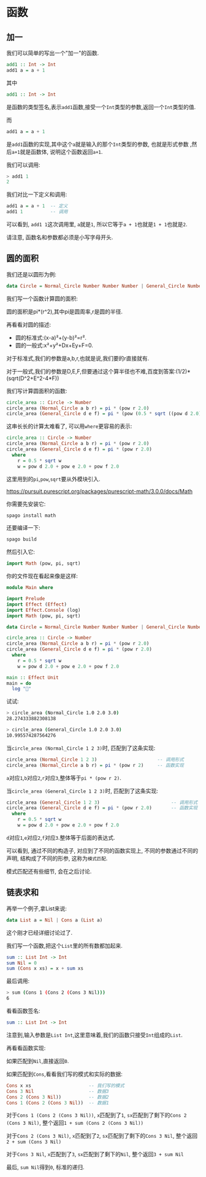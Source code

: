 # 函数

## 加一

我们可以简单的写出一个"加一"的函数.

```haskell
add1 :: Int -> Int
add1 a = a + 1
```

其中

```haskell
add1 :: Int -> Int
```

是函数的类型签名,表示`add1`函数,接受一个`Int`类型的参数,返回一个`Int`类型的值.

而

```haskell
add1 a = a + 1
```

是`add1`函数的实现,其中这个`a`就是输入的那个`Int`类型的参数, 也就是形式参数 ,然后`a+1`就是函数体, 说明这个函数返回`a+1`.

我们可以调用:

```haskell
> add1 1
2
```

我们对比一下定义和调用:

```haskell
add1 a = a + 1  -- 定义
add1 1          -- 调用
```

可以看到, `add1 1`这次调用里, `a`就是`1`, 所以它等于`a + 1`也就是`1 + 1`也就是`2`.

请注意, 函数名和参数都必须是小写字母开头.

## 圆的面积

我们还是以圆形为例:

```haskell
data Circle = Normal_Circle Number Number Number | General_Circle Number Number Number
```

我们写一个函数计算圆的面积:

圆的面积是pi*(r^2),其中pi是圆周率,r是圆的半径.

再看看对圆的描述:

- 圆的标准式:(x-a)²+(y-b)²=r².
- 圆的一般式:x²+y²+Dx+Ey+F=0.

对于标准式,我们的参数是a,b,r,也就是说,我们要的r直接就有.

对于一般式,我们的参数是D,E,F,但要通过这个算半径也不难,百度到答案:(1/2)\*(sqrt(D^2+E^2-4\*F))

我们写计算圆面积的函数:

```haskell
circle_area :: Circle -> Number
circle_area (Normal_Circle a b r) = pi * (pow r 2.0)
circle_area (General_Circle d e f) = pi * (pow (0.5 * sqrt ((pow d 2.0) + (pow e 2.0) - (4.0 * f))) 2.0)
```

这串长长的计算太难看了, 可以用`where`更容易的表示:

```haskell
circle_area :: Circle -> Number
circle_area (Normal_Circle a b r) = pi * (pow r 2.0)
circle_area (General_Circle d e f) = pi * (pow r 2.0)
  where
    r = 0.5 * sqrt w
    w = pow d 2.0 + pow e 2.0 + pow f 2.0
```

这里用到的`pi`,`pow`,`sqrt`要从外模块引入.

https://pursuit.purescript.org/packages/purescript-math/3.0.0/docs/Math

你需要先安装它:

```bash
spago install math
```

还要编译一下:

```bash
spago build
```

然后引入它:

```haskell
import Math (pow, pi, sqrt)
```

你的文件现在看起来像是这样:

```haskell
module Main where

import Prelude
import Effect (Effect)
import Effect.Console (log)
import Math (pow, pi, sqrt)

data Circle = Normal_Circle Number Number Number | General_Circle Number Number Number

circle_area :: Circle -> Number
circle_area (Normal_Circle a b r) = pi * (pow r 2.0)
circle_area (General_Circle d e f) = pi * (pow r 2.0)
  where
    r = 0.5 * sqrt w
    w = pow d 2.0 + pow e 2.0 + pow f 2.0

main :: Effect Unit
main = do
  log "🍝"

```

试试:

```bash
> circle_area (Normal_Circle 1.0 2.0 3.0)
28.274333882308138

> circle_area (General_Circle 1.0 2.0 3.0)
10.995574287564276
```

当`circle_area (Normal_Circle 1 2 3)`时, 匹配到了这条实现:

```haskell
circle_area (Normal_Circle 1 2 3)                      -- 调用形式
circle_area (Normal_Circle a b r) = pi * (pow r 2)     -- 函数实现
```

`a`对应`1`,`b`对应`2`,`r`对应`3`,整体等于`pi * (pow r 2)`.

当`circle_area (General_Circle 1 2 3)`时, 匹配到了这条实现:

```haskell
circle_area (General_Circle 1 2 3)                          -- 调用形式
circle_area (General_Circle d e f) = pi * (pow r 2.0)       -- 函数实现
  where
    r = 0.5 * sqrt w
    w = pow d 2.0 + pow e 2.0 + pow f 2.0
```

`d`对应`1`,`e`对应`2`,`f`对应`3`.整体等于后面的表达式.

可以看到, 通过不同的构造子, 对应到了不同的函数实现上, 不同的参数通过不同的声明, 结构成了不同的形参, 这称为`模式匹配`.

模式匹配还有些细节, 会在之后讨论.

## 链表求和

再举一个例子,拿List来说:

```haskell
data List a = Nil | Cons a (List a)
```

这个刚才已经详细讨论过了.

我们写一个函数,把这个`List`里的所有数都加起来.

```haskell
sum :: List Int -> Int
sum Nil = 0
sum (Cons x xs) = x + sum xs
```

最后调用:

```bash
> sum (Cons 1 (Cons 2 (Cons 3 Nil)))
6
```

看看函数签名:

```haskell
sum :: List Int -> Int
```

注意到,输入参数是`List Int`,这里意味着,我们的函数只接受`Int`组成的`List`.

再看看函数实现:

如果匹配到`Nil`,直接返回`0`.

如果匹配到`Cons`,看看我们写的模式和实际的数据:

```haskell
Cons x xs                     -- 我们写的模式
Cons 3 Nil                    -- 数据3
Cons 2 (Cons 3 Nil))          -- 数据2
Cons 1 (Cons 2 (Cons 3 Nil))  -- 数据1
```

对于`Cons 1 (Cons 2 (Cons 3 Nil))`, `x`匹配到了`1`, `sx`匹配到了剩下的`Cons 2 (Cons 3 Nil)`, 整个返回`1 + sum (Cons 2 (Cons 3 Nil))`

对于`Cons 2 (Cons 3 Nil)`, `x`匹配到了`2`, `sx`匹配到了剩下的`Cons 3 Nil`, 整个返回`2 + sum (Cons 3 Nil)`

对于`Cons 3 Nil`, `x`匹配到了`3`, `sx`匹配到了剩下的`Nil`, 整个返回`3 + sum Nil`

最后, `sum Nil`得到`0`, 标准的递归.